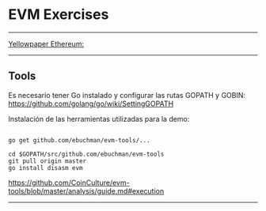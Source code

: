 # EVM Exercises
---
[Yellowpaper Ethereum:](https://ethereum.github.io/yellowpaper/paper.pdf)

---

## Tools

Es necesario tener Go instalado y configurar las rutas GOPATH y GOBIN:
https://github.com/golang/go/wiki/SettingGOPATH

Instalación de las herramientas utilizadas para la demo:

```

go get github.com/ebuchman/evm-tools/...

cd $GOPATH/src/github.com/ebuchman/evm-tools
git pull origin master
go install disasm evm
```
https://github.com/CoinCulture/evm-tools/blob/master/analysis/guide.md#execution

---

